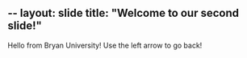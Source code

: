 --
layout: slide
title: "Welcome to our second slide!"
---
Hello from Bryan University!
Use the left arrow to go back!
